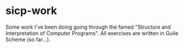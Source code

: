 # sicp-work

Some work I've been doing going through the famed "Structure and Interpretation of Computer Programs". All exercises are written in Guile Scheme (so far...).
